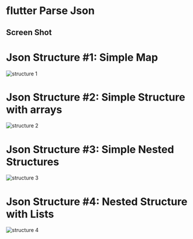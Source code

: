 # flutter Parse Json



## Screen Shot
# Json Structure #1: Simple Map
![structure 1](https://user-images.githubusercontent.com/33056647/99249915-0b20aa80-2835-11eb-8858-9edd34a8935c.PNG)

# Json Structure #2: Simple Structure with arrays
![structure 2](https://user-images.githubusercontent.com/33056647/99250022-37d4c200-2835-11eb-997e-50ede762c438.PNG)

# Json Structure #3: Simple Nested Structures
![structure 3](https://user-images.githubusercontent.com/33056647/99250096-5aff7180-2835-11eb-81dd-067199ec2348.PNG)

# Json Structure #4: Nested Structure with Lists
![structure 4](https://user-images.githubusercontent.com/33056647/99250190-7c605d80-2835-11eb-8781-a7fd3390394f.PNG)
